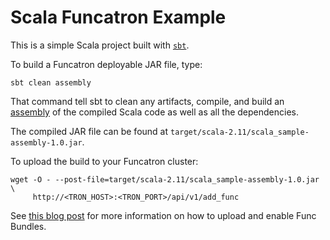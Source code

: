 # Scala Funcatron Example

This is a simple Scala project built with [`sbt`](http://www.scala-sbt.org/).

To build a Funcatron deployable JAR file, type:

```
sbt clean assembly
```

That command tell sbt to clean any artifacts, compile,
and build an [assembly](https://github.com/sbt/sbt-assembly)
of the compiled Scala code as well as all the dependencies.

The compiled JAR file can be found at
`target/scala-2.11/scala_sample-assembly-1.0.jar`.

To upload the build to your Funcatron cluster:

```shell
wget -O - --post-file=target/scala-2.11/scala_sample-assembly-1.0.jar \
     http://<TRON_HOST>:<TRON_PORT>/api/v1/add_func
```

See [this blog post](https://blog.goodstuff.im/funcatron_mesos_now#upload-and-enable-the-code)
for more information on how to upload and enable Func Bundles.
